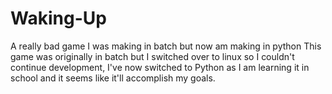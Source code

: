 # Waking-Up
A really bad game I was making in batch but now am making in python
This game was originally in batch but I switched over to linux so I couldn't continue development, I've now switched
to Python as I am learning it in school and it seems like it'll accomplish my goals. 
